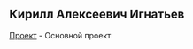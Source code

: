 ## Кирилл Алексеевич Игнатьев

[Проект](https://github.com/KPSPDK/webkpspdk.github.io/edit/gh-pages/Project/index.html) - Основной проект

